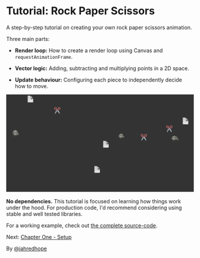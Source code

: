 # Tutorial: Rock Paper Scissors

A step-by-step tutorial on creating your own rock paper scissors animation.

Three main parts:

- **Render loop:** How to create a render loop using Canvas and `requestAnimationFrame`.

- **Vector logic:** Adding, subtracting and multiplying points in a 2D space.

- **Update behaviour:** Configuring each piece to independently decide how to move.

![Example screenshot](./rock-paper-scissors-example.png)

**No dependencies.** This tutorial is focused on learning how things work under the hood. For production code, I'd recommend considering using stable and well tested libraries.

For a working example, check out [the complete source-code](./example/src/main.ts).

Next: [Chapter One - Setup](./1-Setup.md)

By [@jahredhope](https://jahred.me/)
